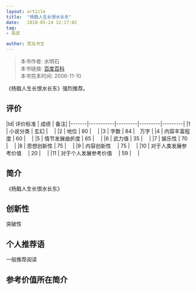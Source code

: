 ```yaml
---
layout: article
title:  "杨戬人生长恨水长东"
date:   2018-05-24 12:17:02
tag:
- 高武

author: 荒岛书生
---
```


> 本书作者:  水明石  
> 本书链接:  [百度百科](hhttps://baike.baidu.com/item/%E4%BA%BA%E7%94%9F%E9%95%BF%E6%81%A8%E6%B0%B4%E9%95%BF%E4%B8%9C)  
> 本书完本时间: 2006-11-10

《杨戬人生长恨水长东》强烈推荐。
<!---more--->


## 评价

|Id| 评价标准   |  成绩 | 备注|
|-------|-----------|---------|---------|---------|
|1 | 小说分类        | 玄幻  |　 |
|2 | 地位            | 80  |　 |
|3 | 字数            | 84  |　万字 |
|4 | 内容丰富程度     | 60  |　 |
|5 | 情节发展曲折度    | 65  |　 |
|6 | 武力值          | 35  |　 |
|7 | 娱乐性           | 70  |　 |
|8 | 思想创新性       | 75  |　 |
|9 | 内容创新性　      | 75  |　 |
|10 | 对于人类发展参考价值　        | 20  |　 |
|11 | 对于个人发展参考价值　        | 59  |　 |

## 简介
《杨戬人生长恨水长东》


## 创新性
突破性

## 个人推荐语
一般推荐阅读

## 参考价值所在简介
